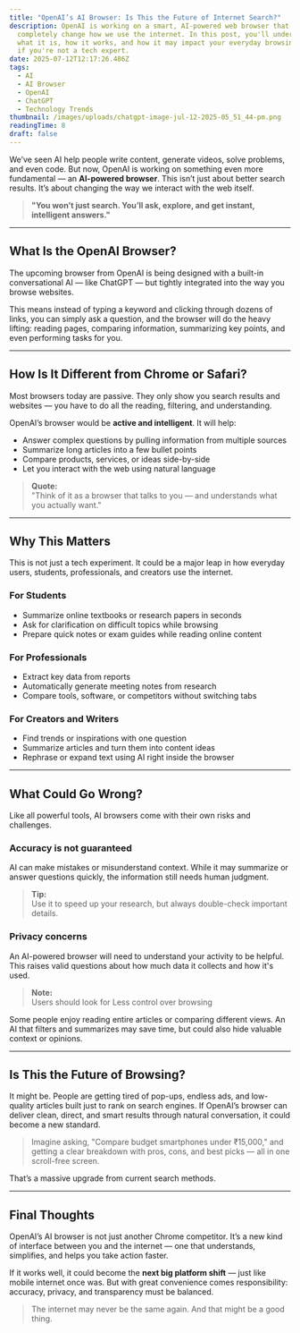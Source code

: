 ```yaml
---
title: "OpenAI’s AI Browser: Is This the Future of Internet Search?"
description: OpenAI is working on a smart, AI-powered web browser that could
  completely change how we use the internet. In this post, you'll understand
  what it is, how it works, and how it may impact your everyday browsing, even
  if you're not a tech expert.
date: 2025-07-12T12:17:26.486Z
tags:
  - AI
  - AI Browser
  - OpenAI
  - ChatGPT
  - Technology Trends
thumbnail: /images/uploads/chatgpt-image-jul-12-2025-05_51_44-pm.png
readingTime: 8
draft: false
---
```

<!--StartFragment-->

We’ve seen AI help people write content, generate videos, solve problems, and even code. But now, OpenAI is working on something even more fundamental — an **AI-powered browser**. This isn’t just about better search results. It’s about changing the way we interact with the web itself.

> **"You won’t just search. You’ll ask, explore, and get instant, intelligent answers."**

- - -

## **What Is the OpenAI Browser?**

The upcoming browser from OpenAI is being designed with a built-in conversational AI — like ChatGPT — but tightly integrated into the way you browse websites.

This means instead of typing a keyword and clicking through dozens of links, you can simply ask a question, and the browser will do the heavy lifting: reading pages, comparing information, summarizing key points, and even performing tasks for you.

- - -

## **How Is It Different from Chrome or Safari?**

Most browsers today are passive. They only show you search results and websites — you have to do all the reading, filtering, and understanding.

OpenAI’s browser would be **active and intelligent**. It will help:

* Answer complex questions by pulling information from multiple sources
* Summarize long articles into a few bullet points
* Compare products, services, or ideas side-by-side
* Let you interact with the web using natural language

> **Quote:**\
> "Think of it as a browser that talks to you — and understands what you actually want."

- - -

## **Why This Matters**

This is not just a tech experiment. It could be a major leap in how everyday users, students, professionals, and creators use the internet.

### For Students

* Summarize online textbooks or research papers in seconds
* Ask for clarification on difficult topics while browsing
* Prepare quick notes or exam guides while reading online content

### For Professionals

* Extract key data from reports
* Automatically generate meeting notes from research
* Compare tools, software, or competitors without switching tabs

### For Creators and Writers

* Find trends or inspirations with one question
* Summarize articles and turn them into content ideas
* Rephrase or expand text using AI right inside the browser

- - -

## **What Could Go Wrong?**

Like all powerful tools, AI browsers come with their own risks and challenges.

### Accuracy is not guaranteed

AI can make mistakes or misunderstand context. While it may summarize or answer questions quickly, the information still needs human judgment.

> **Tip:**\
> Use it to speed up your research, but always double-check important details.

### Privacy concerns

An AI-powered browser will need to understand your activity to be helpful. This raises valid questions about how much data it collects and how it's used.

> **Note:**\
> Users should look for Less control over browsing



Some people enjoy reading entire articles or comparing different views. An AI that filters and summarizes may save time, but could also hide valuable context or opinions.

- - -

## **Is This the Future of Browsing?**

It might be. People are getting tired of pop-ups, endless ads, and low-quality articles built just to rank on search engines. If OpenAI’s browser can deliver clean, direct, and smart results through natural conversation, it could become a new standard.

> Imagine asking, "Compare budget smartphones under ₹15,000," and getting a clear breakdown with pros, cons, and best picks — all in one scroll-free screen.

That’s a massive upgrade from current search methods.

- - -

## **Final Thoughts**

OpenAI’s AI browser is not just another Chrome competitor. It’s a new kind of interface between you and the internet — one that understands, simplifies, and helps you take action faster.

If it works well, it could become the **next big platform shift** — just like mobile internet once was. But with great convenience comes responsibility: accuracy, privacy, and transparency must be balanced.

> The internet may never be the same again. And that might be a good thing.

<!--EndFragment-->